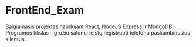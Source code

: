 # FrontEnd_Exam
 Baigiamasis projektas naudojant React, NodeJS Express ir MongoDB. Programos tikslas - grožio salonui leistų registruoti telefonu paskambinusius klientus.
